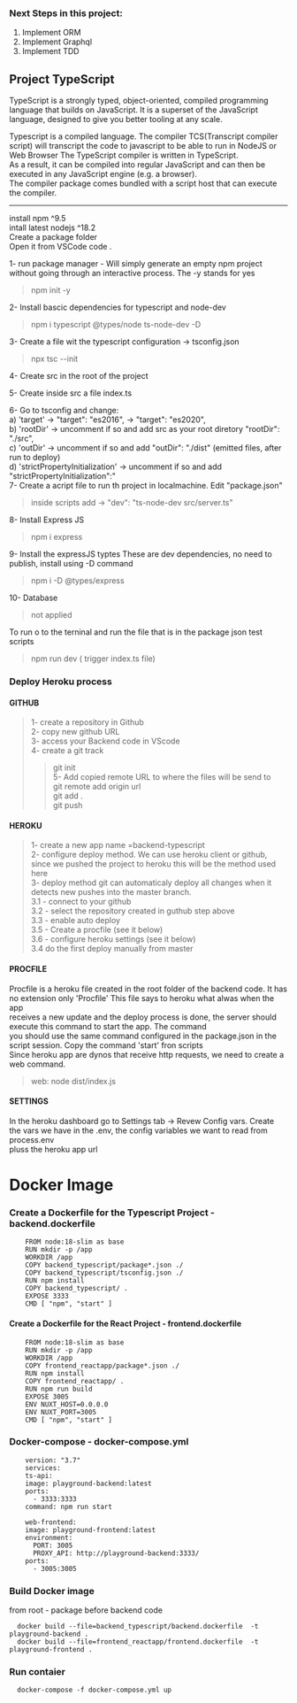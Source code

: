 ### Next Steps in this project:
1. Implement ORM
2. Implement Graphql
3. Implement TDD


## Project TypeScript

TypeScript is a strongly typed, object-oriented, compiled programming language that builds on JavaScript.
It is a superset of the JavaScript language, designed to give you better tooling at any scale.

Typescript is a compiled language. The compiler TCS(Transcript compiler script) will transcript the code to javascript to be able to run in NodeJS or Web Browser
The TypeScript compiler is written in TypeScript.<br>
As a result, it can be compiled into regular JavaScript and can then be executed in any JavaScript engine (e.g. a browser).<br>
The compiler package comes bundled with a script host that can execute the compiler.

---

install npm ^9.5 <br>
intall latest nodejs ^18.2 <br>
Create a package folder<br>
Open it from VSCode code . <br>

1- run package manager - Will simply generate an empty npm project without going through an interactive process. The -y stands for yes

> npm init -y

2- Install bascic dependencies for typescript and node-dev

> npm i typescript @types/node ts-node-dev -D

3- Create a file wit the typescript configuration -> tsconfig.json

> npx tsc --init

4- Create src in the root of the project

5- Create inside src a file index.ts

6- Go to tsconfig and change: <br>
a) 'target' -> "target": "es2016", -> "target": "es2020", <br>
b) 'rootDir' -> uncomment if so and add src as your root diretory "rootDir": "./src", <br>
c) 'outDir' -> uncomment if so and add "outDir": "./dist" (emitted files, after run to deploy)<br>
d) 'strictPropertyInitialization' -> uncomment if so and add "strictPropertyInitialization":"<br>
7- Create a acript file to run th project in localmachine. Edit "package.json"

> inside scripts add -> "dev": "ts-node-dev src/server.ts"

8- Install Express JS

> npm i express

9- Install the expressJS typtes These are dev dependencies, no need to publish, install using -D command

> npm i -D @types/express

10- Database

> not applied<br>

To run o to the terninal and run the file that is in the package json test scripts

> npm run dev ( trigger index.ts file)


### Deploy Heroku process

#### GITHUB
> 1- create a repository in Github<br>
> 2- copy new github URL<br>
> 3- access your Backend code in VScode<br> 
> 4- create a git track <br>
>>git init <br>
> 5- Add copied remote URL to where the files will be send to <br>
>git remote add origin url <br>
>git add . <br>
>git push <br>

#### HEROKU
> 1- create a new app name =backend-typescript<br>
> 2- configure deploy method. We can use heroku client or github, since we pushed the project to heroku this will be the method used here<br>
> 3- deploy method git can automaticaly deploy all changes when it detects new pushes into the master branch.<br>
> 3.1 - connect to your github <br>
> 3.2 - select the repository created in guthub step above<br>
> 3.3 - enable auto deploy<br>
> 3.5 - Create a procfile (see it below)<br>
> 3.6 - configure heroku settings (see it below)<br>
> 3.4 do the first deploy manually from master<br>

#### PROCFILE
Procfile is a heroku file created in the root folder of the backend code. It has no extension only 'Procfile' This file says to heroku what alwas when the app<br>
receives a new update and the deploy process is done, the server should execute this command to start the app. The command  <br>
you should use the same command configured in the package.json in the script session. Copy the command 'start' fron scripts<br>
Since heroku app are dynos that receive http requests, we need to create a web command.<br>
> web: node dist/index.js

#### SETTINGS
In the heroku dashboard go to Settings tab -> Revew Config vars. Create the vars we have in the .env, the config variables we want to read from process.env<br>
pluss the heroku app url<br>

# Docker Image

### Create a Dockerfile for the Typescript Project - backend.dockerfile
```
    FROM node:18-slim as base
    RUN mkdir -p /app
    WORKDIR /app
    COPY backend_typescript/package*.json ./
    COPY backend_typescript/tsconfig.json ./
    RUN npm install
    COPY backend_typescript/ .
    EXPOSE 3333
    CMD [ "npm", "start" ]
```
#### Create a Dockerfile for the React Project - frontend.dockerfile
``` 
    FROM node:18-slim as base
    RUN mkdir -p /app
    WORKDIR /app
    COPY frontend_reactapp/package*.json ./
    RUN npm install
    COPY frontend_reactapp/ .
    RUN npm run build
    EXPOSE 3005
    ENV NUXT_HOST=0.0.0.0
    ENV NUXT_PORT=3005
    CMD [ "npm", "start" ]
```

### Docker-compose - docker-compose.yml
```
    version: "3.7"
    services:
    ts-api:
    image: playground-backend:latest
    ports:
      - 3333:3333
    command: npm run start

    web-frontend:
    image: playground-frontend:latest
    environment:
      PORT: 3005
      PROXY_API: http://playground-backend:3333/
    ports:
      - 3005:3005
```

### Build Docker image<br>
from root - package before backend code<br>
```
  docker build --file=backend_typescript/backend.dockerfile  -t playground-backend .
  docker build --file=frontend_reactapp/frontend.dockerfile  -t playground-frontend .
```
### Run contaier<br>
```
  docker-compose -f docker-compose.yml up
```


 
